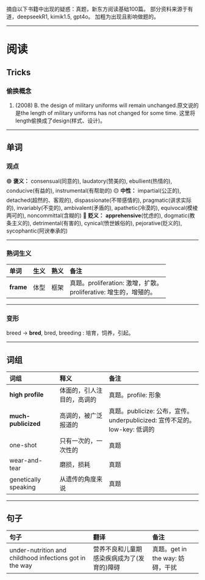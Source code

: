 摘自以下书籍中出现的疑惑：真题，新东方阅读基础100篇。
部分资料来源于有道，deepseekR1, kimik1.5, gpt4o。
加粗为出现且影响做题的。

---

# 阅读

## Tricks

### 偷换概念

1. (2008) B. the design of military uniforms will remain unchanged.原文说的是the length of military uniforms has not changed for some time. 这里将length偷换成了design(样式、设计)。

---

## 单词

### 观点

🟢 **褒义：** consensual(同意的), laudatory(赞美的), ebullient(热情的), conducive(有益的), instrumental(有帮助的)
🟡 **中性：** impartial(公正的), detached(超然的、客观的), dispassionate(不带感情的), pragmatic(讲求实际的), invariably(不变的), ambivalent(矛盾的), apathetic(冷漠的), equivocal(模棱两可的), noncommittal(含糊的)
🔴 **贬义：** **apprehensive**(忧虑的), dogmatic(教条主义的), detrimental(有害的), cynical(愤世嫉俗的), pejorative(贬义的), sycophantic(阿谀奉承的)

---

### 熟词生义

| 单词 | 生义 | 熟义 | 备注 |
|:--- |:--- |:--- |:--- |
| **frame** | 体型 | 框架 | 真题。proliferation: 激增，扩散。<br> proliferative: 增生的，增殖的。 |

---

### 变形

breed -> **bred**, bred, breeding : 培育，饲养，引起。

---

## 词组

| 词组 | 释义 | 备注 |
|:--- |:--- |:--- |
| **high profile** | 体面的，引人注目的，高调的 | 真题。profile: 形象 |
| **much-publicized** | 高调的，被广泛报道的 | 真题。publicize: 公布，宣传。<br> underpublicized: 宣传不足的。low-key: 低调的 |
| one-shot | 只有一次的，一次性的 | 真题 |
| wear-and-tear | 磨损，损耗 | 真题 |
| genetically speaking | 从遗传的角度来说 | 真题 |


---

## 句子

| 句子 | 翻译 | 备注 |
|:--- |:--- |:--- |
| under-nutrition and childhood infections got in the way | 营养不良和儿童期感染疾病成为了(发育的)障碍 | 真题。get in the way: 妨碍，干扰 |
